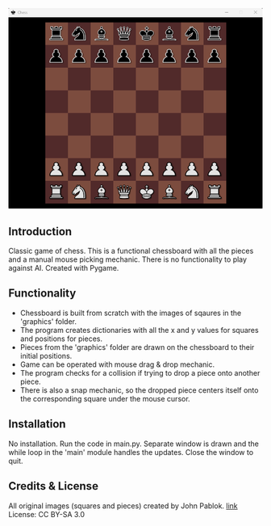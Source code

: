 ![screenshot](screenshot.png)

## Introduction
Classic game of chess. This is a functional chessboard with all the pieces and a manual mouse picking mechanic.
There is no functionality to play against AI. Created with Pygame.

## Functionality
- Chessboard is built from scratch with the images of sqaures in the 'graphics' folder.
- The program creates dictionaries with all the x and y values for squares and positions for pieces.
- Pieces from the 'graphics' folder are drawn on the chessboard to their initial positions.
- Game can be operated with mouse drag & drop mechanic.
- The program checks for a collision if trying to drop a piece onto another piece.
- There is also a snap mechanic, so the dropped piece centers itself onto the corresponding square under the mouse cursor.

## Installation
No installation. Run the code in main.py.
Separate window is drawn and the while loop in the 'main' module handles the updates. Close the window to quit.

## Credits & License
All original images (squares and pieces) created by John Pablok. [link](https://opengameart.org/content/chess-pieces-and-board-squares)<br/>
License: CC BY-SA 3.0